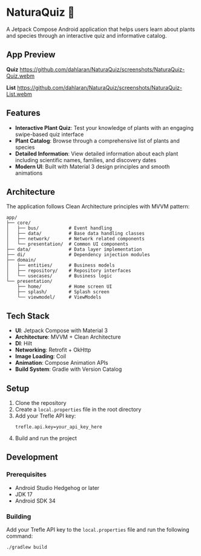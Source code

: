 # NaturaQuiz 🌿

A Jetpack Compose Android application that helps users learn about plants and species through an interactive quiz and informative catalog.

## App Preview

**Quiz**
https://github.com/dahlaran/NaturaQuiz/screenshots/NaturaQuiz-Quiz.webm

**List**
https://github.com/dahlaran/NaturaQuiz/screenshots/NaturaQuiz-List.webm


## Features

- **Interactive Plant Quiz**: Test your knowledge of plants with an engaging swipe-based quiz interface
- **Plant Catalog**: Browse through a comprehensive list of plants and species
- **Detailed Information**: View detailed information about each plant including scientific names, families, and discovery dates
- **Modern UI**: Built with Material 3 design principles and smooth animations

## Architecture

The application follows Clean Architecture principles with MVVM pattern:

```
app/
├── core/
│   ├── bus/           # Event handling
│   ├── data/          # Base data handling classes
│   ├── network/       # Network related components
│   └── presentation/  # Common UI components
├── data/              # Data layer implementation
├── di/                # Dependency injection modules
├── domain/           
│   ├── entities/      # Business models
│   ├── repository/    # Repository interfaces
│   └── usecases/      # Business logic
└── presentation/
    ├── home/          # Home screen UI
    ├── splash/        # Splash screen
    └── viewmodel/     # ViewModels
```

## Tech Stack

- **UI**: Jetpack Compose with Material 3
- **Architecture**: MVVM + Clean Architecture
- **DI**: Hilt
- **Networking**: Retrofit + OkHttp
- **Image Loading**: Coil
- **Animation**: Compose Animation APIs
- **Build System**: Gradle with Version Catalog

## Setup

1. Clone the repository
2. Create a `local.properties` file in the root directory
3. Add your Trefle API key:
   ```properties
   trefle.api.key=your_api_key_here
   ```
4. Build and run the project

## Development

### Prerequisites

- Android Studio Hedgehog or later
- JDK 17
- Android SDK 34

### Building
Add your Trefle API key to the `local.properties` file and run the following command:
```bash
./gradlew build
```